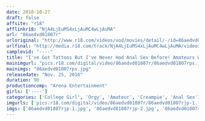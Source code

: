 ```yaml
---
date: 2018-10-27
draft: false
affsite: "r18"
afflinkr18: "NjA4LjEuMS4xLjAuMC4wLjAuMA"
url: "86aedvd01807r"
urloriginal: "http://www.r18.com/videos/vod/movies/detail/-/id=86aedvd01807r"
urlfinal: "http://media.r18.com/track/NjA4LjEuMS4xLjAuMC4wLjAuMA/videos/vod/movies/detail/-/id=86aedvd01807r"
samplevid: "----"
title: "I've Got Tattoos But I've Never Had Anal Sex Before! Amateurs With Issues In 3 Hole Creampie Sex"
mainimgurl: "pics.r18.com/digital/video/86aedvd01807r/86aedvd01807rps.jpg"
mainimgs: "86aedvd01807rps.jpg"
releasedate: "Nov. 25, 2016"
duration: 90
productioncomp: "Arena Entertainment"
girls: ['----']
categories: ['College Girl', 'Orgy', 'Amateur', 'Creampie', 'Anal Sex']
imgurls: ['pics.r18.com/digital/video/86aedvd01807r/86aedvd01807rjp-1.jpg', 'pics.r18.com/digital/video/86aedvd01807r/86aedvd01807rjp-2.jpg', 'pics.r18.com/digital/video/86aedvd01807r/86aedvd01807rjp-3.jpg', 'pics.r18.com/digital/video/86aedvd01807r/86aedvd01807rjp-4.jpg', 'pics.r18.com/digital/video/86aedvd01807r/86aedvd01807rjp-5.jpg', 'pics.r18.com/digital/video/86aedvd01807r/86aedvd01807rjp-6.jpg', 'pics.r18.com/digital/video/86aedvd01807r/86aedvd01807rjp-7.jpg', 'pics.r18.com/digital/video/86aedvd01807r/86aedvd01807rjp-8.jpg', 'pics.r18.com/digital/video/86aedvd01807r/86aedvd01807rjp-9.jpg', 'pics.r18.com/digital/video/86aedvd01807r/86aedvd01807rjp-10.jpg', 'pics.r18.com/digital/video/86aedvd01807r/86aedvd01807rjp-11.jpg', 'pics.r18.com/digital/video/86aedvd01807r/86aedvd01807rjp-12.jpg', 'pics.r18.com/digital/video/86aedvd01807r/86aedvd01807rjp-13.jpg', 'pics.r18.com/digital/video/86aedvd01807r/86aedvd01807rjp-14.jpg', 'pics.r18.com/digital/video/86aedvd01807r/86aedvd01807rjp-15.jpg', 'pics.r18.com/digital/video/86aedvd01807r/86aedvd01807rjp-16.jpg', 'pics.r18.com/digital/video/86aedvd01807r/86aedvd01807rjp-17.jpg', 'pics.r18.com/digital/video/86aedvd01807r/86aedvd01807rjp-18.jpg', 'pics.r18.com/digital/video/86aedvd01807r/86aedvd01807rjp-19.jpg', 'pics.r18.com/digital/video/86aedvd01807r/86aedvd01807rjp-20.jpg']
imgs: ['86aedvd01807rjp-1.jpg', '86aedvd01807rjp-2.jpg', '86aedvd01807rjp-3.jpg', '86aedvd01807rjp-4.jpg', '86aedvd01807rjp-5.jpg', '86aedvd01807rjp-6.jpg', '86aedvd01807rjp-7.jpg', '86aedvd01807rjp-8.jpg', '86aedvd01807rjp-9.jpg', '86aedvd01807rjp-10.jpg', '86aedvd01807rjp-11.jpg', '86aedvd01807rjp-12.jpg', '86aedvd01807rjp-13.jpg', '86aedvd01807rjp-14.jpg', '86aedvd01807rjp-15.jpg', '86aedvd01807rjp-16.jpg', '86aedvd01807rjp-17.jpg', '86aedvd01807rjp-18.jpg', '86aedvd01807rjp-19.jpg', '86aedvd01807rjp-20.jpg']
---
```

